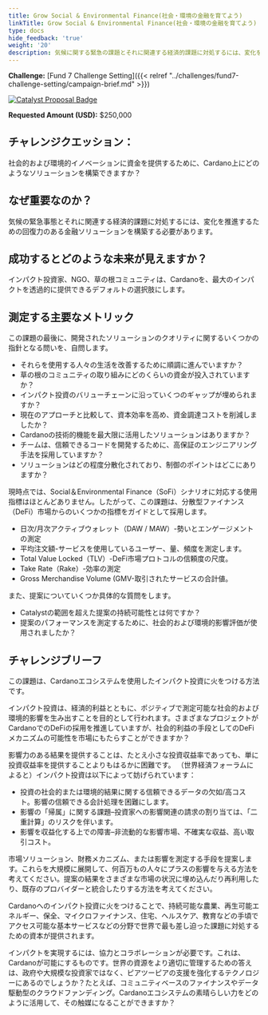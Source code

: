 ```yaml
---
title: Grow Social & Environmental Finance(社会・環境の金融を育てよう)
linkTitle: Grow Social & Environmental Finance(社会・環境の金融を育てよう)
type: docs
hide_feedback: 'true'
weight: '20'
description: 気候に関する緊急の課題とそれに関連する経済的課題に対処するには、変化を推進し回復力のある金融ソリューションが必要です。社会的および環境的なイノベーションに資金を提供するために、Cardano上にどのようなソリューションを構築できますか？
---
```


**Challenge:** [Fund 7 Challenge Setting]({{< relref "../challenges/fund7-challenge-setting/campaign-brief.md" >}})

[![Catalyst Proposal Badge](https://img.shields.io/badge/Proposal-Catalyst-blue)](https://cardano.ideascale.com/a/dtd/SoFi-Social-Finance/368902-48088)

**Requested Amount (USD):** $250,000

## チャレンジクエッション：

社会的および環境的イノベーションに資金を提供するために、Cardano上にどのようなソリューションを構築できますか？

## なぜ重要なのか？

気候の緊急事態とそれに関連する経済的課題に対処するには、変化を推進するための回復力のある金融ソリューションを構築する必要があります。

## 成功するとどのような未来が見えますか？

インパクト投資家、NGO、草の根コミュニティは、Cardanoを、最大のインパクトを透過的に提供できるデフォルトの選択肢にします。

## 測定する主要なメトリック

この課題の最後に、開発されたソリューションのクオリティに関するいくつかの指針となる問いを、自問します。

- それらを使用する人々の生活を改善するために順調に進んでいますか？
- 草の根のコミュニティの取り組みにどのくらいの資金が投入されていますか？
- インパクト投資のバリューチェーンに沿っていくつのギャップが埋められますか？
- 現在のアプローチと比較して、資本効率を高め、資金調達コストを削減しましたか？
- Cardanoの技術的機能を最大限に活用したソリューションはありますか？
- チームは、信頼できるコードを開発するために、高保証のエンジニアリング手法を採用していますか？
- ソリューションはどの程度分散化されており、制御のポイントはどこにありますか？

現時点では、Social＆Environmental Finance（SoFi）シナリオに対応する使用指標はほとんどありません。したがって、この課題は、分散型ファイナンス（DeFi）市場からのいくつかの指標をガイドとして採用します。

- 日次/月次アクティブウォレット（DAW / MAW）-勢いとエンゲージメントの測定
- 平均注文額-サービスを使用しているユーザー、量、頻度を測定します。
- Total Value Locked（TLV）-DeFi市場プロトコルの信頼度の尺度。
- Take Rate（Rake）-効率の測定
- Gross Merchandise Volume (GMV-取引されたサービスの合計値。

また、提案についていくつか具体的な質問をします。

- Catalystの範囲を超えた提案の持続可能性とは何ですか？
- 提案のパフォーマンスを測定するために、社会的および環境的影響評価が使用されましたか？

## チャレンジブリーフ

この課題は、Cardanoエコシステムを使用したインパクト投資に火をつける方法です。

インパクト投資は、経済的利益とともに、ポジティブで測定可能な社会的および環境的影響を生み出すことを目的として行われます。さまざまなプロジェクトがCardanoでのDeFiの採用を推進していますが、社会的利益の手段としてのDeFiメカニズムの可能性を市場にもたらすことができますか？

影響力のある結果を提供することは、たとえ小さな投資収益率であっても、単に投資収益率を提供することよりもはるかに困難です。 （世界経済フォーラムによると）インパクト投資は以下によって妨げられています：

- 投資の社会的または環境的結果に関する信頼できるデータの欠如/高コスト。影響の信頼できる会計処理を困難にします。
- 影響の「帰属」に関する課題–投資家への影響関連の請求の割り当ては、「二重計算」のリスクを伴います。
- 影響を収益化する上での障害–非流動的な影響市場、不確実な収益、高い取引コスト。

市場ソリューション、財務メカニズム、または影響を測定する手段を提案します。これらを大規模に展開して、何百万もの人々にプラスの影響を与える方法を考えてください。提案の結果をさまざまな市場の状況に埋め込んだり再利用したり、既存のプロバイダーと統合したりする方法を考えてください。

Cardanoへのインパクト投資に火をつけることで、持続可能な農業、再生可能エネルギー、保全、マイクロファイナンス、住宅、ヘルスケア、教育などの手頃でアクセス可能な基本サービスなどの分野で世界で最も差し迫った課題に対処するための資本が提供されます。

インパクトを実現するには、協力とコラボレーションが必要です。これは、Cardanoが可能にするものです。世界の資源をより適切に管理するための答えは、政府や大規模な投資家ではなく、ピアツーピアの支援を強化するテクノロジーにあるのでしょうか？たとえば、コミュニティベースのファイナンスやデータ駆動型のクラウドファンディング。Cardanoエコシステムの素晴らしい力をどのように活用して、その触媒になることができますか？
